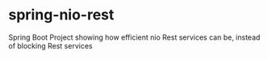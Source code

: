 # spring-nio-rest
Spring Boot Project showing how efficient nio Rest services can be, instead of blocking Rest services
